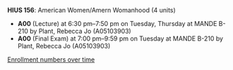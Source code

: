 **HIUS 156**: American Women/Amern Womanhood (4 units)

- **A00** (Lecture) at 6:30 pm–7:50 pm on Tuesday, Thursday at MANDE B-210 by Plant, Rebecca Jo (A05103903)
- **A00** (Final Exam) at 7:00 pm–9:59 pm on Tuesday at MANDE B-210 by Plant, Rebecca Jo (A05103903)

[Enrollment numbers over time](./HIUS156.tsv)
